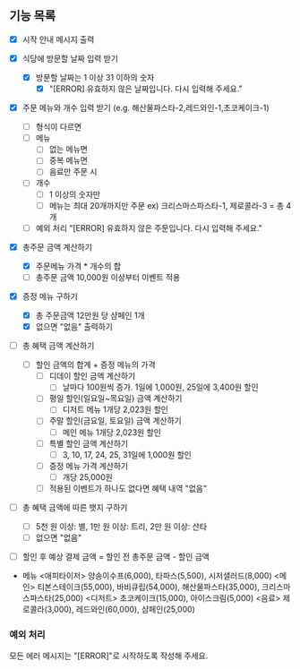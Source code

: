 ## 기능 목록

- [x] 시작 안내 메시지 출력

- [x] 식당에 방문할 날짜 입력 받기
    - [x] 방문할 날짜는 1 이상 31 이하의 숫자
        - [x] "[ERROR] 유효하지 않은 날짜입니다. 다시 입력해 주세요."

- [x] 주문 메뉴와 개수 입력 받기 (e.g. 해산물파스타-2,레드와인-1,초코케이크-1)
    - [ ] 형식이 다르면
    - [ ] 메뉴
        - [ ] 없는 메뉴면
        - [ ] 중복 메뉴면
        - [ ] 음료만 주문 시
    - [ ] 개수
        - [ ] 1 이상의 숫자만
        - [ ] 메뉴는 최대 20개까지만 주문 ex) 크리스마스파스타-1, 제로콜라-3 = 총 4개
    - [ ] 예외 처리 "[ERROR] 유효하지 않은 주문입니다. 다시 입력해 주세요."

- [x] 총주문 금액 계산하기
    - [x] 주문메뉴 가격 * 개수의 합
    - [ ] 총주문 금액 10,000원 이상부터 이벤트 적용

- [x] 증정 메뉴 구하기
    - [x] 총 주문금액 12만원 당 샴페인 1개
    - [x] 없으면 "없음" 출력하기

- [ ] 총 혜택 금액 계산하기
    - [ ] 할인 금액의 합계 + 증정 메뉴의 가격
        - [ ] 디데이 할인 금액 계산하기
            - [ ] 날마다 100원씩 증가. 1일에 1,000원, 25일에 3,400원 할인
        - [ ] 평일 할인(일요일~목요일) 금액 계산하기
            - [ ] 디저트 메뉴 1개당 2,023원 할인
        - [ ] 주말 할인(금요일, 토요일) 금액 계산하기
            - [ ] 메인 메뉴 1개당 2,023원 할인
        - [ ] 특별 할인 금액 계산하기
            - [ ] 3, 10, 17, 24, 25, 31일에 1,000원 할인
        - [ ] 증정 메뉴 가격 계산하기
            - [ ] 개당 25,000원
        - [ ] 적용된 이벤트가 하나도 없다면 혜택 내역 "없음"

- [ ] 총 혜택 금액에 따른 뱃지 구하기
    - [ ] 5천 원 이상: 별, 1만 원 이상: 트리, 2만 원 이상: 산타
    - [ ] 없으면 "없음"

- [ ] 할인 후 예상 결제 금액 = 할인 전 총주문 금액 - 할인 금액

- 메뉴
  <애피타이저>
  양송이수프(6,000), 타파스(5,500), 시저샐러드(8,000)
  <메인>
  티본스테이크(55,000), 바비큐립(54,000), 해산물파스타(35,000), 크리스마스파스타(25,000)
  <디저트>
  초코케이크(15,000), 아이스크림(5,000)
  <음료>
  제로콜라(3,000), 레드와인(60,000), 샴페인(25,000)

### 예외 처리

모든 에러 메시지는 "[ERROR]"로 시작하도록 작성해 주세요.
